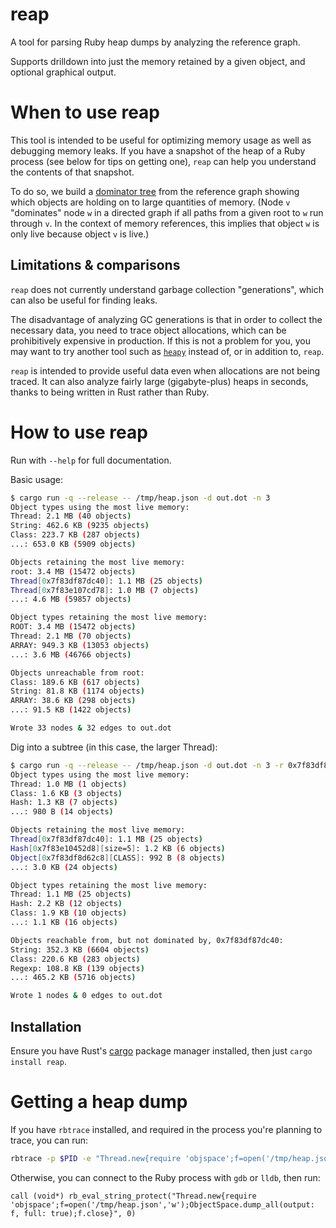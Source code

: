 # reap

A tool for parsing Ruby heap dumps by analyzing the reference graph.

Supports drilldown into just the memory retained by a given object, and optional graphical output.

# When to use reap

This tool is intended to be useful for optimizing memory usage as well as debugging memory leaks. If you have a snapshot of the heap of a Ruby process (see below for tips on getting one), `reap` can help you understand the contents of that snapshot.

To do so, we build a [dominator tree][1] from the reference graph showing which objects are holding on to large quantities of memory. (Node `v` "dominates" node `w` in a directed graph if all paths from a given root to `w` run through `v`. In the context of memory references, this implies that object `w` is only live because object `v` is live.)

[1]: https://en.wikipedia.org/wiki/Dominator_(graph_theory)

## Limitations & comparisons

`reap` does not currently understand garbage collection "generations", which can also be useful for finding leaks.

The disadvantage of analyzing GC generations is that in order to collect the necessary data, you need to trace object allocations, which can be prohibitively expensive in production. If this is not a problem for you, you may want to try another tool such as [`heapy`][2] instead of, or in addition to, `reap`.

`reap` is intended to provide useful data even when allocations are not being traced. It can also analyze fairly large (gigabyte-plus) heaps in seconds, thanks to being written in Rust rather than Ruby.

[2]: https://github.com/schneems/heapy

# How to use reap

Run with `--help` for full documentation.

Basic usage:

```sh
$ cargo run -q --release -- /tmp/heap.json -d out.dot -n 3
Object types using the most live memory:
Thread: 2.1 MB (40 objects)
String: 462.6 KB (9235 objects)
Class: 223.7 KB (287 objects)
...: 653.0 KB (5909 objects)

Objects retaining the most live memory:
root: 3.4 MB (15472 objects)
Thread[0x7f83df87dc40]: 1.1 MB (25 objects)
Thread[0x7f83e107cd78]: 1.0 MB (7 objects)
...: 4.6 MB (59857 objects)

Object types retaining the most live memory:
ROOT: 3.4 MB (15472 objects)
Thread: 2.1 MB (70 objects)
ARRAY: 949.3 KB (13053 objects)
...: 3.6 MB (46766 objects)

Objects unreachable from root:
Class: 189.6 KB (617 objects)
String: 81.8 KB (1174 objects)
ARRAY: 38.6 KB (298 objects)
...: 91.5 KB (1422 objects)

Wrote 33 nodes & 32 edges to out.dot
```

Dig into a subtree (in this case, the larger Thread):

```sh
$ cargo run -q --release -- /tmp/heap.json -d out.dot -n 3 -r 0x7f83df87dc40
Object types using the most live memory:
Thread: 1.0 MB (1 objects)
Class: 1.6 KB (3 objects)
Hash: 1.3 KB (7 objects)
...: 980 B (14 objects)

Objects retaining the most live memory:
Thread[0x7f83df87dc40]: 1.1 MB (25 objects)
Hash[0x7f83e10452d8][size=5]: 1.2 KB (6 objects)
Object[0x7f83df8d62c8][CLASS]: 992 B (8 objects)
...: 3.0 KB (24 objects)

Object types retaining the most live memory:
Thread: 1.1 MB (25 objects)
Hash: 2.2 KB (12 objects)
Class: 1.9 KB (10 objects)
...: 1.1 KB (16 objects)

Objects reachable from, but not dominated by, 0x7f83df87dc40:
String: 352.3 KB (6604 objects)
Class: 220.6 KB (283 objects)
Regexp: 108.8 KB (139 objects)
...: 465.2 KB (5716 objects)

Wrote 1 nodes & 0 edges to out.dot
```

## Installation

Ensure you have Rust's [cargo][3] package manager installed, then just `cargo install reap`.

[3]: https://rustup.rs/

# Getting a heap dump

If you have `rbtrace` installed, and required in the process you're planning to trace, you can run:

```sh
rbtrace -p $PID -e "Thread.new{require 'objspace';f=open('/tmp/heap.json','w');ObjectSpace.dump_all(output: f, full: true);f.close}"
```

Otherwise, you can connect to the Ruby process with `gdb` or `lldb`, then run:

```gdb
call (void*) rb_eval_string_protect("Thread.new{require 'objspace';f=open('/tmp/heap.json','w');ObjectSpace.dump_all(output: f, full: true);f.close}", 0)
```

